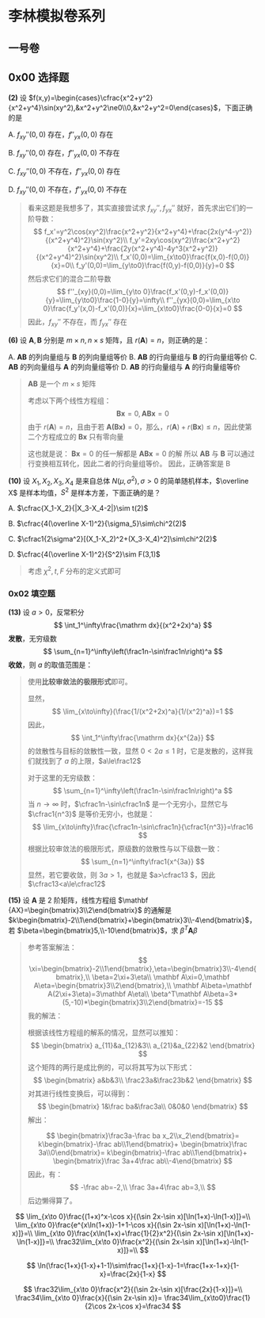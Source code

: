 # 李林模拟卷系列

## 一号卷

## 0x00 选择题

**(2)** 设 $f(x,y)=\begin{cases}\cfrac{x^2+y^2}{x^2+y^4}\sin(xy^2),&x^2+y^2\ne0\\0,&x^2+y^2=0\end{cases}$，下面正确的是



A. $f_{xy}''(0,0)$ 存在，$f''_{yx}(0,0)$ 存在

B. $f_{xy}''(0,0)$ 存在，$f''_{yx}(0,0)$ 不存在

C. $f_{xy}''(0,0)$ 不存在，$f''_{yx}(0,0)$ 存在

D. $f_{xy}''(0,0)$ 不存在，$f''_{yx}(0,0)$ 不存在

> 看来这题是我想多了，其实直接尝试求 $f_{xy}'',f_{yx}''$ 就好，首先求出它们的一阶导数：
> $$
> f_x'=y^2\cos(xy^2)\frac{x^2+y^2}{x^2+y^4}+\frac{2x(y^4-y^2)}{(x^2+y^4)^2}\sin(xy^2)\\
> f_y'=2xy\cos(xy^2)\frac{x^2+y^2}{x^2+y^4}+\frac{2y(x^2+y^4)-4y^3(x^2+y^2)}{(x^2+y^4)^2}\sin(xy^2)\\
> f_x'(0,0)=\lim_{x\to0}\frac{f(x,0)-f(0,0)}{x}=0\\
> f_y'(0,0)=\lim_{y\to0}\frac{f(0,y)-f(0,0)}{y}=0
> $$
> 然后求它们的混合二阶导数
> $$
> f''_{xy}(0,0)=\lim_{y\to 0}\frac{f_x'(0,y)-f_x'(0,0)}{y}=\lim_{y\to0}\frac{1-0}{y}=\infty\\
> f''_{yx}(0,0)=\lim_{x\to 0}\frac{f_y'(x,0)-f_x'(0,0)}{x}=\lim_{x\to0}\frac{0-0}{x}=0
> $$
> 因此，$f_{xy}''$ 不存在，而 $f_{yx}''$ 存在

**(6)** 设 $\mathbf A,\mathbf B$ 分别是 $m\times n,n\times s$ 矩阵，且 $r(\mathbf A)=n$，则正确的是：

A. $\mathbf{AB}$ 的列向量组与 $\mathbf B$ 的列向量组等价
B. $\mathbf{AB}$ 的行向量组与 $\mathbf B$ 的行向量组等价
C. $\mathbf{AB}$ 的列向量组与 $\mathbf A$ 的列向量组等价
D. $\mathbf{AB}$ 的行向量组与 $\mathbf A$ 的行向量组等价

> $\mathbf{AB}$ 是一个 $m\times s$ 矩阵
>
> 考虑以下两个线性方程组：
> $$
> \mathbf {Bx}=0,\mathbf {ABx}=0
> $$
> 由于 $r(\mathbf A)=n$，且由于若 $\mathbf {A(Bx)}=0$，那么，$r(\mathbf A)+r(\mathbf{Bx})\le n$，因此使第二个方程成立的 $\mathbf{Bx}$ 只有零向量
>
> 这也就是说：
>  $\mathbf {Bx}=0$ 的任一解都是 $\mathbf{ABx}=0$ 的解
> 所以 $\mathbf {AB}$ 与 $\mathbf{B}$ 可以通过行变换相互转化，因此二者的行向量组等价。
> 因此，正确答案是 B



**(10)** 设 $X_1,X_2,X_3,X_4$ 是来自总体 $N(\mu,\sigma^2),\sigma>0$ 的简单随机样本，$\overline X$ 是样本均值，$S^2$ 是样本方差，下面正确的是？

A. $\cfrac{X_1-X_2}{|X_3-X_4-2|}\sim t(2)$

B. $\cfrac{4(\overline X-1)^2}{\sigma_5}\sim\chi^2(2)$

C. $\cfrac1{2\sigma^2}[(X_1-X_2)^2+(X_3-X_4)^2]\sim\chi^2(2)$

D. $\cfrac{4(\overline X-1)^2}{S^2}\sim F(3,1)$

> 考虑 $\chi^2,t,F$ 分布的定义式即可





### 0x02 填空题

**(13)** 设 $a>0$，反常积分
$$
\int_1^\infty\frac{\mathrm dx}{(x^2+2x)^a}
$$
**发散**，无穷级数
$$
\sum_{n=1}^\infty\left(\frac1n-\sin\frac1n\right)^a
$$
**收敛**，则 $a$ 的取值范围是：

> 使用**比较审敛法的极限形式**即可。
>
> 显然，
> $$
> \lim_{x\to\infty}(\frac{1/(x^2+2x)^a}{1/(x^2)^a})=1
> $$
> 因此，
> $$
> \int_1^\infty\frac{\mathrm dx}{x^{2a}}
> $$
> 的敛散性与目标的敛散性一致，显然 $0<2a\le 1$ 时，它是发散的，这样我们就找到了 $a$ 的上限，$a\le\frac12$
>
> 对于这里的无穷级数：
> $$
> \sum_{n=1}^\infty\left(\frac1n-\sin\frac1n\right)^a
> $$
> 当 $n\to\infty$ 时，$\cfrac1n-\sin\cfrac1n$ 是一个无穷小，显然它与 $\cfrac1{n^3}$ 是等价无穷小，也就是：
> $$
> \lim_{x\to\infty}\frac{\cfrac1n-\sin\cfrac1n}{\cfrac1{n^3}}=\frac16
> $$
> 根据比较审敛法的极限形式，原级数的敛散性与以下级数一致：
> $$
> \sum_{n=1}^\infty\frac1{x^{3a}}
> $$
> 显然，若它要收敛，则 $3a>1$，也就是 $a>\cfrac13 $，因此 $\cfrac13<a\le\cfrac12$



**(15)** 设 $\mathbf A$ 是 2 阶矩阵，线性方程组 $\mathbf {AX}=\begin{bmatrix}3\\2\end{bmatrix}$ 的通解是 $k\begin{bmatrix}-2\\1\end{bmatrix}+\begin{bmatrix}3\\-4\end{bmatrix}$，若 $\beta=\begin{bmatrix}5,\\-10\end{bmatrix}$，求 $\beta^T\mathbf A\beta$



> 参考答案解法：
> $$
> \xi=\begin{bmatrix}-2\\1\end{bmatrix},\eta=\begin{bmatrix}3\\-4\end{bmatrix},\\
> \beta=2\xi+3\eta\\
> \mathbf A\xi=0,\mathbf A\eta=\begin{bmatrix}3\\2\end{bmatrix},\\
> \mathbf A\beta=\mathbf A(2\xi+3\eta)=3\mathbf A\eta\\
> \beta^T\mathbf A\beta=3*(5,-10)*\begin{bmatrix}3\\2\end{bmatrix}=-15
> $$
> 我的解法：
>
> 根据该线性方程组的解系的情况，显然可以推知：
> $$
> \begin{bmatrix}
> a_{11}&a_{12}&3\\
> a_{21}&a_{22}&2
> \end{bmatrix}
> $$
> 这个矩阵的两行是成比例的，可以将其写为以下形式：
> $$
> \begin{bmatrix}
> a&b&3\\
> \frac23a&\frac23b&2
> \end{bmatrix}
> $$
> 对其进行线性变换后，可以得到：
> $$
> \begin{bmatrix}
> 1&\frac ba&\frac3a\\
> 0&0&0
> \end{bmatrix}
> $$
> 解出：
>
> $$
> \begin{bmatrix}\frac3a-\frac ba x_2\\x_2\end{bmatrix}=
> k\begin{bmatrix}-\frac ab\\1\end{bmatrix}+
> \begin{bmatrix}\frac 3a\\0\end{bmatrix}=
> k\begin{bmatrix}-\frac ab\\1\end{bmatrix}+
> \begin{bmatrix}\frac 3a+4\frac ab\\-4\end{bmatrix}
> $$
> 因此，有：
> $$
> -\frac ab=-2,\\
> \frac 3a+4\frac ab=3,\\
> $$
> 后边懒得算了。




$$
\lim_{x\to 0}\frac{(1+x)^x-\cos x}{(\sin 2x-\sin x)[\ln(1+x)-\ln(1-x)]}=\\
\lim_{x\to 0}\frac{e^{x\ln(1+x)}-1+1-\cos x}{(\sin 2x-\sin x)[\ln(1+x)-\ln(1-x)]}=\\
\lim_{x\to 0}\frac{x\ln(1+x)+\frac{1}{2}x^2}{(\sin 2x-\sin x)[\ln(1+x)-\ln(1-x)]}=\\
\frac32\lim_{x\to 0}\frac{x^2}{(\sin 2x-\sin x)[\ln(1+x)-\ln(1-x)]}=\\
$$

$$
\ln(\frac{1+x}{1-x}+1-1)\sim\frac{1+x}{1-x}-1=\frac{1+x-1+x}{1-x}=\frac{2x}{1-x}
$$

$$
\frac32\lim_{x\to 0}\frac{x^2}{(\sin 2x-\sin x)[\frac{2x}{1-x}]}=\\
\frac34\lim_{x\to 0}\frac{x}{(\sin 2x-\sin x)}=
\frac34\lim_{x\to0}\frac{1}{2\cos 2x-\cos x}=\frac34
$$



